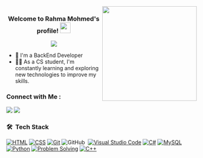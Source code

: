 <img width="250" align="right" src="https://c.tenor.com/_DOBjnGspYAAAAAM/code-coding.gif">

<h3 align="center">
  Welcome to Rahma Mohmed's profile!
  <img src="https://media.giphy.com/media/hvRJCLFzcasrR4ia7z/giphy.gif" width="28">
</h3>


<p align="center">
  <a href="https://github.com/DenverCoder1/readme-typing-svg"><img src="https://readme-typing-svg.herokuapp.com/?lines=Back-End%20developer;Always%20learning%20new%20things&font=Fira%20Code&center=true&width=440&height=45&color=f75c7e&vCenter=true&size=22"></a>
</p> 

- 🏢 I'm a BackEnd Developer
- 👨‍💻 As a CS student, I'm constantly learning and exploring new technologies to improve my skills.

### Connect with Me :

<a href="https://www.linkedin.com/in/rahma-abo-shaheen-059868289/" target="_blank"><img src="https://img.shields.io/badge/-Rahma%20Mohmed-0077B5?style=for-the-badge&logo=Linkedin&logoColor=white"/></a>
<a href="https://t.me/YousefMohamed01" target="_blank"><img src="https://img.shields.io/badge/-Rahma%20Mohmed-0077B5?style=for-the-badge&logo=Telegram&logoColor=white"/></a>
### 🛠 &nbsp;Tech Stack
[![HTML](https://img.shields.io/badge/-HTML-05122A?style=flat&logo=HTML5)](https://developer.mozilla.org/en-US/docs/Web/HTML)
[![CSS](https://img.shields.io/badge/-CSS-05122A?style=flat&logo=CSS3&logoColor=1572B6)](https://developer.mozilla.org/en-US/docs/Web/CSS)
[![Git](https://img.shields.io/badge/-Git-05122A?style=flat&logo=git&logoColor=F05032)](https://git-scm.com/)
![GitHub](https://img.shields.io/badge/-GitHub-05122A?style=flat&logo=github)&nbsp;
[![Visual Studio Code](https://img.shields.io/badge/-Visual%20Studio%20Code-05122A?style=flat&logo=visual-studio-code&logoColor=007ACC)](https://code.visualstudio.com/)
[![C#](https://img.shields.io/badge/-C%23-05122A?style=flat&logo=c-sharp&logoColor=239120)](https://docs.microsoft.com/en-us/dotnet/csharp/)
[![MySQL](https://img.shields.io/badge/-MySQL-05122A?style=flat&logo=mysql&logoColor=white&color=black)](https://www.mysql.com/)
[![Python](https://img.shields.io/badge/-Python-05122A?style=flat&logo=python&logoColor=3776AB)](https://www.python.org/)
[![Problem Solving](https://img.shields.io/badge/-Problem%20Solving-05122A?style=flat)](https://en.wikipedia.org/wiki/Problem_solving)
[![C++](https://img.shields.io/badge/-C%2B%2B-05122A?style=flat&logo=c%2B%2B&logoColor=00599C)](https://isocpp.org/)


